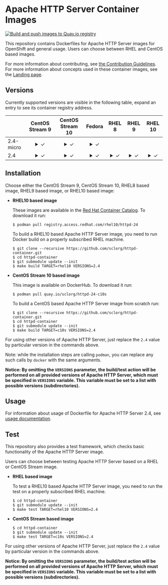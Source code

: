 Apache HTTP Server Container Images
===================================

[![Build and push images to Quay.io registry](https://github.com/sclorg/httpd-container/actions/workflows/build-and-push.yml/badge.svg)](https://github.com/sclorg/httpd-container/actions/workflows/build-and-push.yml)

This repository contains Dockerfiles for Apache HTTP Server images for OpenShift and general usage.
Users can choose between RHEL and CentOS based images.

For more information about contributing, see
[the Contribution Guidelines](https://github.com/sclorg/welcome/blob/master/contribution.md).
For more information about concepts used in these container images, see the
[Landing page](https://github.com/sclorg/welcome).


Versions
--------
Currently supported versions are visible in the following table, expand an entry to see its container registry address.
<!--
Table start
-->
||CentOS Stream 9|CentOS Stream 10|Fedora|RHEL 8|RHEL 9|RHEL 10|
|:--|:--:|:--:|:--:|:--:|:--:|:--:|
|2.4-micro|<details><summary>✓</summary>`quay.io/sclorg/httpd-24-micro-c9s`</details>|<details><summary>✓</summary>`quay.io/sclorg/httpd-24-micro-c10s`</details>|<details><summary>✓</summary>`quay.io/fedora/httpd-24-micro`</details>||||
|2.4|<details><summary>✓</summary>`quay.io/sclorg/httpd-24-c9s`</details>|<details><summary>✓</summary>`quay.io/sclorg/httpd-24-c10s`</details>|<details><summary>✓</summary>`quay.io/fedora/httpd-24`</details>|<details><summary>✓</summary>`registry.redhat.io/rhel8/httpd-24`</details>|<details><summary>✓</summary>`registry.redhat.io/rhel9/httpd-24`</details>|<details><summary>✓</summary>`registry.redhat.io/rhel10/httpd-24`</details>|
<!--
Table end
-->


Installation
------------
Choose either the CentOS Stream 9, CentOS Stream 10, RHEL8 based image, RHEL9 based image, or RHEL10 based image:

*  **RHEL10 based image**

    These images are available in the [Red Hat Container Catalog](https://catalog.redhat.com/en/search?searchType=containers).
    To download it run:

    ```
    $ podman pull registry.access.redhat.com/rhel10/httpd-24
    ```

    To build a RHEL10 based Apache HTTP Server image, you need to run Docker build on a properly
    subscribed RHEL machine.

    ```
    $ git clone --recursive https://github.com/sclorg/httpd-container.git
    $ cd httpd-container
    $ git submodule update --init
    $ make build TARGET=rhel10 VERSIONS=2.4
    ```

*  **CentOS Stream 10 based image**

    This image is available on DockerHub. To download it run:

    ```
    $ podman pull quay.io/sclorg/httpd-24-c10s
    ```

    To build a CentOS based Apache HTTP Server image from scratch run:

    ```
    $ git clone --recursive https://github.com/sclorg/httpd-container.git
    $ cd httpd-container
    $ git submodule update --init
    $ make build TARGET=c10s VERSIONS=2.4
    ```

For using other versions of Apache HTTP Server, just replace the `2.4` value by particular version
in the commands above.

Note: while the installation steps are calling `podman`, you can replace any such calls by `docker` with the same arguments.

**Notice: By omitting the `VERSIONS` parameter, the build/test action will be performed
on all provided versions of Apache HTTP Server, which must be specified in  `VERSIONS` variable.
This variable must be set to a list with possible versions (subdirectories).**


Usage
-----

For information about usage of Dockerfile for Apache HTTP Server 2.4,
see [usage documentation](2.4).


Test
----

This repository also provides a test framework, which checks basic functionality
of the Apache HTTP Server image.

Users can choose between testing Apache HTTP Server based on a RHEL or CentOS Stream image.

*  **RHEL based image**

    To test a RHEL10 based Apache HTTP Server image, you need to run the test on a properly
    subscribed RHEL machine.

    ```
    $ cd httpd-container
    $ git submodule update --init
    $ make test TARGET=rhel10 VERSIONS=2.4
    ```

*  **CentOS Stream based image**

    ```
    $ cd httpd-container
    $ git submodule update --init
    $ make test TARGET=c10s VERSIONS=2.4
    ```

For using other versions of Apache HTTP Server, just replace the `2.4` value by particular version
in the commands above.

**Notice: By omitting the `VERSIONS` parameter, the build/test action will be performed
on all provided versions of Apache HTTP Server, which must be specified in  `VERSIONS` variable.
This variable must be set to a list with possible versions (subdirectories).**

